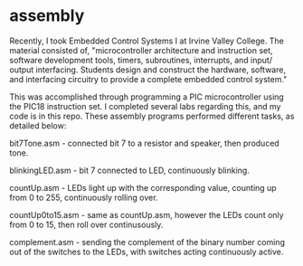 # assembly

Recently, I took Embedded Control Systems I at Irvine Valley College. 
The material consisted of, "microcontroller architecture and instruction set, software development tools, 
timers, subroutines, interrupts, and input/ output interfacing. Students design and construct the hardware, software, 
and interfacing circuitry to provide a complete embedded control system." 

This was accomplished through programming a PIC microcontroller using the PIC18 instruction set. I completed several labs regarding this, and my code is in this repo. These assembly programs performed different tasks, as detailed below:

bit7Tone.asm - connected bit 7 to a resistor and speaker, then produced tone.

blinkingLED.asm - bit 7 connected to LED, continuously blinking.

countUp.asm - LEDs light up with the corresponding value, counting up from 0 to 255, continuously rolling over.

countUp0to15.asm - same as countUp.asm, however the LEDs count only from 0 to 15, then roll over continusously.

complement.asm - sending the complement of the binary number coming out of the switches to the LEDs, with switches acting continuously active. 



